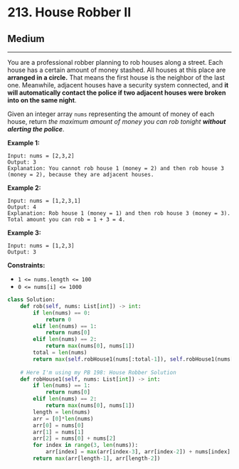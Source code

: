 # 213. House Robber II

## Medium

***

You are a professional robber planning to rob houses along a street. Each house has a certain amount of money stashed. All houses at this place are **arranged in a circle.** That means the first house is the neighbor of the last one. Meanwhile, adjacent houses have a security system connected, and **it will automatically contact the police if two adjacent houses were broken into on the same night**.

Given an integer array `nums` representing the amount of money of each house, return _the maximum amount of money you can rob tonight **without alerting the police**_.

&#x20;

**Example 1:**

```
Input: nums = [2,3,2]
Output: 3
Explanation: You cannot rob house 1 (money = 2) and then rob house 3 (money = 2), because they are adjacent houses.
```

**Example 2:**

```
Input: nums = [1,2,3,1]
Output: 4
Explanation: Rob house 1 (money = 1) and then rob house 3 (money = 3).
Total amount you can rob = 1 + 3 = 4.
```

**Example 3:**

```
Input: nums = [1,2,3]
Output: 3
```

&#x20;

**Constraints:**

* `1 <= nums.length <= 100`
* `0 <= nums[i] <= 1000`

```python
class Solution:
    def rob(self, nums: List[int]) -> int:
        if len(nums) == 0:
            return 0
        elif len(nums) == 1:
            return nums[0]
        elif len(nums) == 2:
            return max(nums[0], nums[1])
        total = len(nums)
        return max(self.robHouse1(nums[:total-1]), self.robHouse1(nums[1:total]))
        
    # Here I'm using my PB 198: House Robber Solution
    def robHouse1(self, nums: List[int]) -> int:
        if len(nums) == 1:
            return nums[0]
        elif len(nums) == 2:
            return max(nums[0], nums[1])
        length = len(nums)
        arr = [0]*len(nums)
        arr[0] = nums[0]
        arr[1] = nums[1]
        arr[2] = nums[0] + nums[2]
        for index in range(3, len(nums)):
            arr[index] = max(arr[index-3], arr[index-2]) + nums[index]
        return max(arr[length-1], arr[length-2])
        
```
